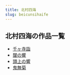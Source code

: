 ```yaml
---
title: 北村四海
slug: beicunsihaife
---
```


## 北村四海の作品一覧

- [千ヶ寺詣](qiankesiyi84)
- [闥の響](tanoxiang29)
- [頭上の響](toushangnoxiangcc)
- [鬼無菊](guiwuju1a)
